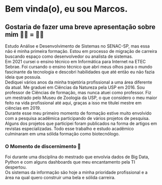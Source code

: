 # Bem vinda(o), eu sou Marcos.


## Gostaria de fazer uma breve apresentação sobre mim 👨‍🔬 &#61; 👨‍💻

Estudo Análise e Desenvolvimento de Sistemas no SENAC-SP, mas essa não é minha primeira formação. Estou em processo de migração de carreira buscando espaço como desenvolvedor ou analista de sistemas.</br>
Em 2021 cursei o ensino técnico em Informática para Internet na ETEC Sebrae. Foi cursando o ensino técnico que abri meus olhos para o mundo fascinante da tecnologia e descobri habilidades que até então eu não fazia ideia que possuía.</br>
Dediquei vários anos da minha trajetória profissional a uma área diferente da atual. Me graduei em Ciências da Natureza pela USP em 2016. Sou professor de Ciências de formação, mas nunca atuei como professor. Fiz um mestrado pelo Museu de Zoologia da USP, o que considero o meu maior feito na vida profissional até aqui, graças a isso me titulei mestre em ciências em 2019.</br> Durante esse meu primeiro momento de formação estive muito envolvido com a pesquisa acadêmica participando de vários projetos de pesquisa. Alguns dos projetos que participei foram publicados na forma de artigos em revistas especializadas. Todo esse trabalho e estudo acadêmico culminaram em  uma sólida formação como biotecnólogo.

### O Momento de discernimento 🤔
Foi durante uma discíplina do mestrado que envolvia dados de Big Data, Python e com alguns dashboards que meu encantamento pela TI despertou.</br>
Os sistemas da informação são hoje a minha prioridade profissional e a área na qual quero construir uma bela e sólida carreira.

